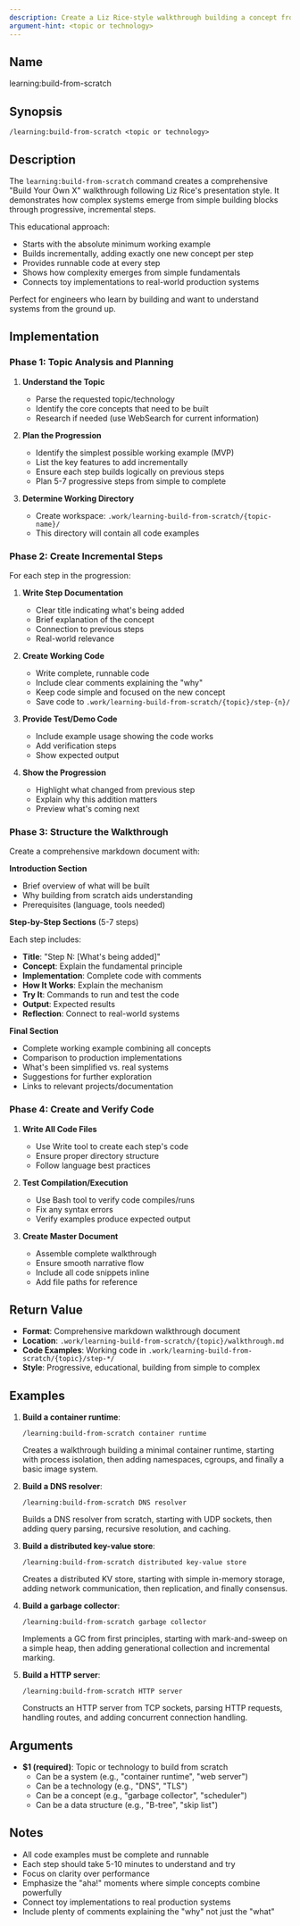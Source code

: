 ```yaml
---
description: Create a Liz Rice-style walkthrough building a concept from first principles with working code
argument-hint: <topic or technology>
---
```


## Name

learning:build-from-scratch

## Synopsis

```
/learning:build-from-scratch <topic or technology>
```

## Description

The `learning:build-from-scratch` command creates a comprehensive "Build Your Own X" walkthrough following Liz Rice's presentation style.
It demonstrates how complex systems emerge from simple building blocks through progressive, incremental steps.

This educational approach:
- Starts with the absolute minimum working example
- Builds incrementally, adding exactly one new concept per step
- Provides runnable code at every step
- Shows how complexity emerges from simple fundamentals
- Connects toy implementations to real-world production systems

Perfect for engineers who learn by building and want to understand systems from the ground up.

## Implementation

### Phase 1: Topic Analysis and Planning

1. **Understand the Topic**
   - Parse the requested topic/technology
   - Identify the core concepts that need to be built
   - Research if needed (use WebSearch for current information)

2. **Plan the Progression**
   - Identify the simplest possible working example (MVP)
   - List the key features to add incrementally
   - Ensure each step builds logically on previous steps
   - Plan 5-7 progressive steps from simple to complete

3. **Determine Working Directory**
   - Create workspace: `.work/learning-build-from-scratch/{topic-name}/`
   - This directory will contain all code examples

### Phase 2: Create Incremental Steps

For each step in the progression:

1. **Write Step Documentation**
   - Clear title indicating what's being added
   - Brief explanation of the concept
   - Connection to previous steps
   - Real-world relevance

2. **Create Working Code**
   - Write complete, runnable code
   - Include clear comments explaining the "why"
   - Keep code simple and focused on the new concept
   - Save code to `.work/learning-build-from-scratch/{topic}/step-{n}/`

3. **Provide Test/Demo Code**
   - Include example usage showing the code works
   - Add verification steps
   - Show expected output

4. **Show the Progression**
   - Highlight what changed from previous step
   - Explain why this addition matters
   - Preview what's coming next

### Phase 3: Structure the Walkthrough

Create a comprehensive markdown document with:

**Introduction Section**
- Brief overview of what will be built
- Why building from scratch aids understanding
- Prerequisites (language, tools needed)

**Step-by-Step Sections** (5-7 steps)

Each step includes:
- **Title**: "Step N: [What's being added]"
- **Concept**: Explain the fundamental principle
- **Implementation**: Complete code with comments
- **How It Works**: Explain the mechanism
- **Try It**: Commands to run and test the code
- **Output**: Expected results
- **Reflection**: Connect to real-world systems

**Final Section**
- Complete working example combining all concepts
- Comparison to production implementations
- What's been simplified vs. real systems
- Suggestions for further exploration
- Links to relevant projects/documentation

### Phase 4: Create and Verify Code

1. **Write All Code Files**
   - Use Write tool to create each step's code
   - Ensure proper directory structure
   - Follow language best practices

2. **Test Compilation/Execution**
   - Use Bash tool to verify code compiles/runs
   - Fix any syntax errors
   - Verify examples produce expected output

3. **Create Master Document**
   - Assemble complete walkthrough
   - Ensure smooth narrative flow
   - Include all code snippets inline
   - Add file paths for reference

## Return Value

- **Format**: Comprehensive markdown walkthrough document
- **Location**: `.work/learning-build-from-scratch/{topic}/walkthrough.md`
- **Code Examples**: Working code in `.work/learning-build-from-scratch/{topic}/step-*/`
- **Style**: Progressive, educational, building from simple to complex

## Examples

1. **Build a container runtime**:
   ```
   /learning:build-from-scratch container runtime
   ```
   Creates a walkthrough building a minimal container runtime, starting with process isolation, then adding namespaces, cgroups, and finally a basic image system.

2. **Build a DNS resolver**:
   ```
   /learning:build-from-scratch DNS resolver
   ```
   Builds a DNS resolver from scratch, starting with UDP sockets, then adding query parsing, recursive resolution, and caching.

3. **Build a distributed key-value store**:
   ```
   /learning:build-from-scratch distributed key-value store
   ```
   Creates a distributed KV store, starting with simple in-memory storage, adding network communication, then replication, and finally consensus.

4. **Build a garbage collector**:
   ```
   /learning:build-from-scratch garbage collector
   ```
   Implements a GC from first principles, starting with mark-and-sweep on a simple heap, then adding generational collection and incremental marking.

5. **Build a HTTP server**:
   ```
   /learning:build-from-scratch HTTP server
   ```
   Constructs an HTTP server from TCP sockets, parsing HTTP requests, handling routes, and adding concurrent connection handling.

## Arguments

- **$1 (required)**: Topic or technology to build from scratch
  - Can be a system (e.g., "container runtime", "web server")
  - Can be a technology (e.g., "DNS", "TLS")
  - Can be a concept (e.g., "garbage collector", "scheduler")
  - Can be a data structure (e.g., "B-tree", "skip list")

## Notes

- All code examples must be complete and runnable
- Each step should take 5-10 minutes to understand and try
- Focus on clarity over performance
- Emphasize the "aha!" moments where simple concepts combine powerfully
- Connect toy implementations to real production systems
- Include plenty of comments explaining the "why" not just the "what"
